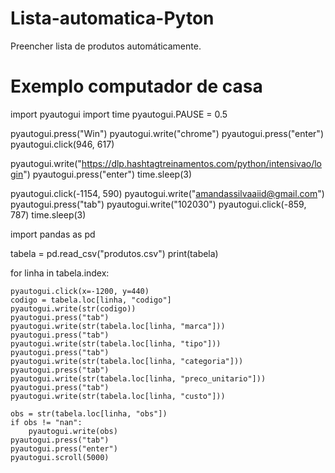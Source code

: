 # Lista-automatica-Pyton
Preencher lista de produtos automáticamente.

# Exemplo computador de casa

import pyautogui
import time
pyautogui.PAUSE = 0.5

pyautogui.press("Win")
pyautogui.write("chrome")
pyautogui.press("enter")
pyautogui.click(946, 617)

pyautogui.write("https://dlp.hashtagtreinamentos.com/python/intensivao/login")
pyautogui.press("enter")
time.sleep(3)

pyautogui.click(-1154, 590)
pyautogui.write("amandassilvaaiid@gmail.com")
pyautogui.press("tab")
pyautogui.write("102030")
pyautogui.click(-859, 787)
time.sleep(3)

import pandas as pd

tabela = pd.read_csv("produtos.csv")
print(tabela)

for linha in tabela.index:

    pyautogui.click(x=-1200, y=440)
    codigo = tabela.loc[linha, "codigo"]
    pyautogui.write(str(codigo))
    pyautogui.press("tab")
    pyautogui.write(str(tabela.loc[linha, "marca"]))
    pyautogui.press("tab")
    pyautogui.write(str(tabela.loc[linha, "tipo"]))
    pyautogui.press("tab")
    pyautogui.write(str(tabela.loc[linha, "categoria"]))
    pyautogui.press("tab")
    pyautogui.write(str(tabela.loc[linha, "preco_unitario"]))
    pyautogui.press("tab")
    pyautogui.write(str(tabela.loc[linha, "custo"]))

    obs = str(tabela.loc[linha, "obs"])
    if obs != "nan":
        pyautogui.write(obs)
    pyautogui.press("tab")
    pyautogui.press("enter")
    pyautogui.scroll(5000)
